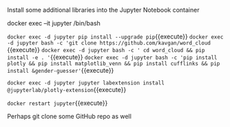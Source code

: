 Install some additional libraries into the Jupyter Notebook container

docker exec –it jupyter /bin/bash

`docker exec -d jupyter pip install --upgrade pip`{{execute}}
`docker exec -d jupyter bash -c 'git clone https://github.com/kavgan/word_cloud `{{execute}}
`docker exec -d jupyter bash -c ' cd word_cloud && pip install -e . '`{{execute}}
`docker exec -d jupyter bash -c 'pip install plotly && pip install matplotlib_venn && pip install cufflinks && pip install &gender-guesser'`{{execute}}

`docker exec -d jupyter jupyter labextension install @jupyterlab/plotly-extension`{{execute}}

`docker restart jupyter`{{execute}}



Perhaps git clone some GitHub repo as well
